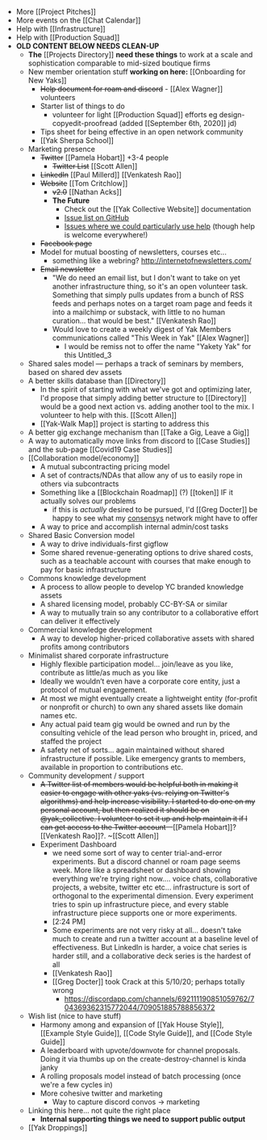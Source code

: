 - More [[Project Pitches]]
- More events on the [[Chat Calendar]]
- Help with [[Infrastructure]]
- Help with [[Production Squad]]
- **OLD CONTENT BELOW NEEDS CLEAN-UP**
    - **The** [[Projects Directory]] **need these things** to work at a scale and sophistication comparable to mid-sized boutique firms
    - New member orientation stuff __working on here:__ [[Onboarding for New Yaks]]
        - ~~Help document for roam and discord~~ - [[Alex Wagner]] volunteers
        - Starter list of things to do
            - volunteer for light [[Production Squad]] efforts eg design-copyedit-proofread (added [[September 6th, 2020]] jd)
        - Tips sheet for being effective in an open network community
        - [[Yak Sherpa School]]
    - Marketing presence
        - ~~Twitter~~   [[Pamela Hobart]] +3-4 people 
            - ~~Twitter List~~ [[Scott Allen]]
        - ~~LinkedIn~~   [[Paul Millerd]] [[Venkatesh Rao]]
        - ~~Website~~  [[Tom Critchlow]]  
            - ~~v2.0~~ [[Nathan Acks]]
            - **The Future**
                - Check out the [[Yak Collective Website]] documentation
                - [Issue list on GitHub](https://github.com/The-Yak-Collective/yakcollective/issues)
                - [Issues where we could particularly use help](https://github.com/The-Yak-Collective/yakcollective/issues?q=is%3Aopen+is%3Aissue+label%3A%22help+wanted%22) (though help is welcome everywhere!)
        - ~~Facebook page~~ 
        - Model for mutual boosting of newsletters, courses etc...
            - something like a webring? http://internetofnewsletters.com/
        - ~~Email newsletter~~
            - "We do need an email list, but I don't want to take on yet another infrastructure thing, so it's an open volunteer task. Something that simply pulls updates from a bunch of RSS feeds and perhaps notes on a target roam page and feeds it into a mailchimp or substack, with little to no human curation... that would be best." [[Venkatesh Rao]]
            - Would love to create a weekly digest of Yak Members communications called "This Week in Yak" [[Alex Wagner]]
                - I would be remiss not to offer the name "Yakety Yak" for this Untitled_3 
    - Shared sales model — perhaps a track of seminars by members, based on shared dev assets
    - A better skills database than [[Directory]]
        - In the spirit of starting with what we've got and optimizing later, I'd propose that simply adding better structure to [[Directory]] would be a good next action vs. adding another tool to the mix. I volunteer to help with this. [[Scott Allen]]
        - [[Yak-Walk Map]] project is starting to address this 
    - A better gig exchange mechanism than [[Take a Gig, Leave a Gig]]
    - A way to automatically move links from discord to [[Case Studies]] and the sub-page [[Covid19 Case Studies]]
    - [[Collaboration model/economy]]
        - A mutual subcontracting pricing model
        - A set of contracts/NDAs that allow any of us to easily rope in others via subcontracts
        - Something like a [[Blockchain Roadmap]] (?) [[token]] IF it actually solves our problems
            - if this is *actually* desired to be pursued, I'd [[Greg Docter]] be happy to see what my [consensys](https://consensys.net/) network might have to offer
        - A way to price and accomplish internal admin/cost tasks
    - Shared Basic Conversion model
        - A way to drive individuals-first gigflow
        - Some shared revenue-generating options to drive shared costs, such as a teachable account with courses that make enough to pay for basic infrastructure
    - Commons knowledge development
        - A process to allow people to develop YC branded knowledge assets
        - A shared licensing model, probably CC-BY-SA or similar
        - A way to mutually train so any contributor to a collaborative effort can deliver it effectively 
    - Commercial knowledge development
        - A way to develop higher-priced collaborative assets with shared profits among contributors
    - Minimalist shared corporate infrastructure
        - Highly flexible participation  model... join/leave as you like, contribute as little/as much as you like
        - Ideally we wouldn’t even have a corporate core entity, just a protocol of mutual engagement.
        - At most we might eventually create a lightweight entity (for-profit or nonprofit or church) to own any shared assets like domain names etc.
        - Any actual paid team gig would be owned and run by the consulting vehicle of the lead person who brought in, priced, and staffed the project
        - A safety net of sorts... again maintained without shared infrastructure if possible. Like emergency grants to members, available in proportion to contributions etc.
    - Community development / support
        - ~~A Twitter list of members would be helpful both in making it easier to engage with other yaks (vs. relying on Twitter's algorithms) and help increase visibility. I started to do one on my personal account, but then realized it should be on @yak_collective. I volunteer to set it up and help maintain it if I can get access to the Twitter account~~—[[Pamela Hobart]]? [[Venkatesh Rao]]?. ~[[Scott Allen]]
        - Experiment Dashboard
            - we need some sort of way to center trial-and-error experiments. But a discord channel or roam page seems week. More like a spreadsheet or dashboard showing everything we're trying right now.... voice chats, collaborative projects, a website, twitter etc etc... infrastructure is sort of orthogonal to the experimental dimension. Every experiment tries to spin up infrastructure piece, and every stable infrastructure piece supports one or more experiments.
            - [2:24 PM]
            - Some experiments are not very risky at all... doesn't take much to create and run a twitter account at a baseline level of effectiveness. But LinkedIn is harder, a voice chat series is harder still, and a collaborative deck series is the hardest of all
            - [[Venkatesh Rao]]
            - [[Greg Docter]] took Crack at this 5/10/20; perhaps totally wrong
                - https://discordapp.com/channels/692111190851059762/704369362315772044/709051885788856372
    - Wish list (nice to have stuff)
        - Harmony among and expansion of [[Yak House Style]], [[Example Style Guide]], [[Code Style Guide]], and [[Code Style Guide]]
        - A leaderboard with upvote/downvote for channel proposals. Doing it via thumbs up on the create-destroy-channel is kinda janky
        - A rolling proposals model instead of batch processing (once we're a few cycles in)
        - More cohesive twitter and marketing 
            - Way to capture discord convos -> marketing
    - Linking this here... not quite the right place
        - **Internal supporting things we need to support public output**
    - [[Yak Droppings]]
